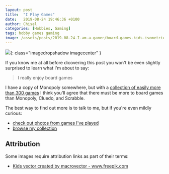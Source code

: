 ```yaml
---
layout: post
title:  "I Play Games"
date:   2019-08-24 19:46:36 +0100
author: Chisel
categories: [Hobbies, Gaming]
tags: hobby games gaming
image: /assets/posts/2019-08-24-I-am-a-gamer/board-games-kids-isometric-illustration.jpg
---
```


![]({{page.image}}){: class="imagedropshadow imagecenter" }

If you know me at all before dicovering this post you won't be even slightly
surprised to learn what I'm about to say:

> I really enjoy board games

<!--more-->

I have a copy of Monopoly somewhere, but with a [collection of easily more
than 300 games][chisel-games] I think you'll agree that there must be more to
board games than Monopoly, Cluedo, and Scrabble.

The best way to find out more is to talk to me, but if you're even mildly
curious:

* [check out photos from games I've played][games-photos]
* [browse my collection][chisel-games]

## Attribution

Some images require attribution links as part of their terms:

- <a href="https://www.freepik.com/free-photos-vectors/kids">Kids vector created by macrovector - www.freepik.com</a>

[chisel-games]: http://chisel.pm/base-games
[games-photos]: https://goo.gl/photos/H1j52usS8Hiwt8fN9
